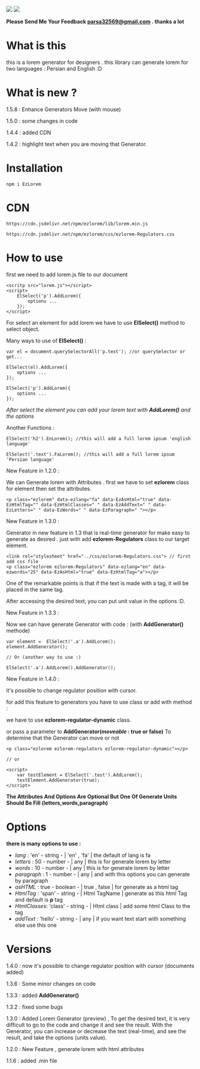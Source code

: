 
[![](https://data.jsdelivr.com/v1/package/npm/ezlorem/badge)](https://www.jsdelivr.com/package/npm/ezlorem) 
[![](https://img.shields.io/npm/dy/ezlorem?style=flat-square)](https://www.npmjs.com/package/ezlorem)

**Please Send Me Your Feedback parsa32569@gmail.com . thanks a lot**

# What is this

this is a lorem generator for designers . this library can generate lorem for two languages : Persian and English :D

# What is new ?

1.5.8 : Enhance Generators Move (with mouse)

1.5.0 : some changes in code

1.4.4 : added CDN

1.4.2 : highlight text when you are moving that Generator.

# Installation

` npm i EzLorem `

# CDN

` https://cdn.jsdelivr.net/npm/ezlorem/lib/lorem.min.js `

` https://cdn.jsdelivr.net/npm/ezlorem/css/ezlorem-Regulators.css `

# How to use

first we need to add lorem.js file to our document

```
<scritp src="lorem.js"></script>
<script>
    ElSelect('p').AddLorem({
        options ...
    });
</script>
```
For select an element for add lorem we have to use **ElSelect()** method to select object.

Many ways to use of  **ElSelect()** : 

```
var el = document.querySelectorAll('p.text'); //or querySelector or get...

ElSelect(el).AddLorem({
	options ...
});

ElSelect('p').AddLorem({
	options ...
});
```
*After select the element you can add your lorem text with **AddLorem()** and the options*

Another Functions :
```
ElSelect('h2').EnLorem(); //this will add a full lorem ipsum 'english language'

ElSelect('.text').FaLorem(); //this will add a full lorem ipsum 'Persian language'
```

New Feature in 1.2.0 : 

We can Generate lorem with Attributes . first we have to set **ezlorem** class for element then set the attributes.
```
<p class="ezlorem" data-ezlang="fa" data-EzAsHtml="true" data-EzHtmlTag="" data-EzHtmlClasses=" " data-EzAddText=" " data-EzLetters=" " data-EzWords=" " data-EzParagraph=" "></p>
```

New Feature in 1.3.0 : 

Generator in new feature in 1.3 that is real-time generator for make easy to generate as desired . just with add **ezlorem-Regulators** class to our target element.
```
<link rel="stylesheet" href="../css/ezlorem-Regulators.css"> // first add css file
<p class="ezlorem ezlorem-Regulators" data-ezlang="en" data-ezwords="25" data-EzAsHtml="true" data-EzHtmlTag="a"></p>
```
One of the remarkable points is that if the text is made with a tag, it will be placed in the same tag.

After accessing the desired text, you can put unit value in the options :D.

New Feature in 1.3.3 :

Now we can have generate Generator with code : (with **AddGenerator()** methode)
```
var element =  ElSelect('.a').AddLorem();
element.AddGenerator();

// Or (another way to use :)

ElSelect('.a').AddLorem().AddGenerator();
```

New Feature in 1.4.0 :

it's possible to change regulator position with cursor.

for add this feature to generators you have to use class or add with method :

we have to use **ezlorem-regulator-dynamic** class.

or pass a parameter to **AddGenerator(_moveable_ : true or false)** To determine that the Generator can move or not

```
<p class="ezlorem ezlorem-regulators ezlorem-regulator-dynamic"></p>

// or

<script>
    var testElement = ElSelect('.test').AddLorem();
    testElement.AddGenerator(true);
</script>
```
 
****The Attributes And Options Are Optional But One Of Generate Units Should Be Fill (letters,words,paragraph)****

# Options

__there is many options to use :__


* _lang_       : 'en'    - string  - | 'en' , 'fa'  |   the default of lang is fa
* _letters_    : 50      - number  - |     any      |   this is for generate lorem by letter
* _words_      : 10      - number  - |     any      |   this is for generate lorem by letter
* _paragraph_  : 1       - number  - |     any      |   and with this options you can generate by paragraph
* _asHTML_     : true    - boolean - | true , false |   for generate as a html tag
* _HtmlTag_    : 'span'  - string  - | Html TagName |   generate as this html Tag and default is **p** tag
* _HtmlClasses_: 'class' - string  - |  Html class  |   add some html Class to the tag
* _addText_    : 'hello' - string  - |     any      |   if you want text start with something else use this one

# Versions

1.4.0 : now it's possible to change regulator position with cursor (documents added)

1.3.6 : Some minor changes on code 

1.3.3 : added **AddGenerator()**

1.3.2 : fixed some bugs

1.3.0 : Added Lorem Generator (preview) , To get the desired text, it is very difficult to go to the code and change it and see the result. With the Generator, you can increase or decrease the text (real-time), and see the result, and take the options (units value).

1.2.0 : New Feature , generate lorem with html attributes 

1.1.6 : added .min file 

